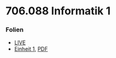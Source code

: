 # 706.088 Informatik 1
### Folien
* [LIVE](live.html)
* [Einheit 1](einheit_01.html), [PDF](export/einheit_01.pdf)
